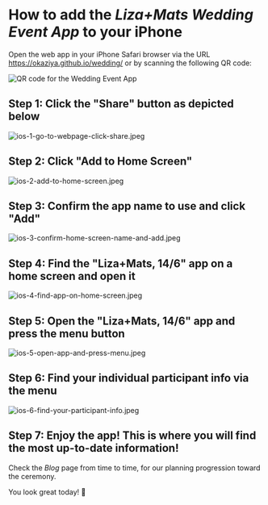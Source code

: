 # How to add the _Liza+Mats Wedding Event App_ to your iPhone

Open the web app in your iPhone Safari browser via the URL https://okaziya.github.io/wedding/ or by scanning
the following QR code:

![QR code for the Wedding Event App](../public/gh-pages-qr.png)

## Step 1: Click the "Share" button as depicted below

![ios-1-go-to-webpage-click-share.jpeg](img/ios-1-go-to-webpage-click-share.jpeg)

## Step 2: Click "Add to Home Screen"

![ios-2-add-to-home-screen.jpeg](img/ios-2-add-to-home-screen.jpeg)

## Step 3: Confirm the app name to use and click "Add"

![ios-3-confirm-home-screen-name-and-add.jpeg](img/ios-3-confirm-home-screen-name-and-add.jpeg)

## Step 4: Find the "Liza+Mats, 14/6" app on a home screen and open it

![ios-4-find-app-on-home-screen.jpeg](img/ios-4-find-app-on-home-screen.jpeg)

## Step 5: Open the "Liza+Mats, 14/6" app and press the menu button

![ios-5-open-app-and-press-menu.jpeg](img/ios-5-open-app-and-press-menu.jpeg)

## Step 6: Find your individual participant info via the menu

![ios-6-find-your-participant-info.jpeg](img/ios-6-find-your-participant-info.jpeg)

## Step 7: Enjoy the app! This is where you will find the most up-to-date information!

Check the _Blog_ page from time to time, for our planning progression toward the ceremony.

You look great today! 🎉
